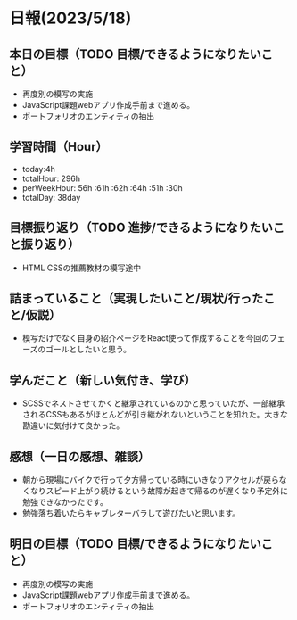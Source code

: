 # 日報(2023/5/18)

## 本日の目標（TODO 目標/できるようになりたいこと）

- 再度別の模写の実施
- JavaScript課題webアプリ作成手前まで進める。
- ポートフォリオのエンティティの抽出

## 学習時間（Hour）
- today:4h
- totalHour: 296h
- perWeekHour: 56h :61h :62h :64h :51h :30h
- totalDay: 38day

## 目標振り返り（TODO 進捗/できるようになりたいこと振り返り）

- HTML CSSの推薦教材の模写途中

## 詰まっていること（実現したいこと/現状/行ったこと/仮説）

- 模写だけでなく自身の紹介ページをReact使って作成することを今回のフェーズのゴールとしたいと思う。

## 学んだこと（新しい気付き、学び）

- SCSSでネストさせてかくと継承されているのかと思っていたが、一部継承されるCSSもあるがほとんどが引き継がれないということを知れた。大きな勘違いに気付けて良かった。

## 感想（一日の感想、雑談）

- 朝から現場にバイクで行って夕方帰っている時にいきなりアクセルが戻らなくなりスピード上がり続けるという故障が起きて帰るのが遅くなり予定外に勉強できなかったです。
- 勉強落ち着いたらキャブレターバラして遊びたいと思います。

## 明日の目標（TODO 目標/できるようになりたいこと）

- 再度別の模写の実施
- JavaScript課題webアプリ作成手前まで進める。
- ポートフォリオのエンティティの抽出